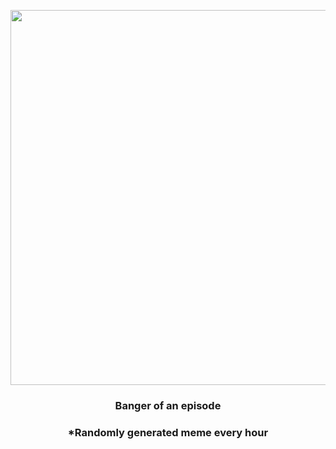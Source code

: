 <p align="center">
        <img src="https://i.redd.it/lgo6bc4xpf1a1.jpg" width="600" height="600">
        </p>
        <h3 align="center">Banger of an episode</h3>
        <h3 align="center">*Randomly generated meme every hour</h3>
    